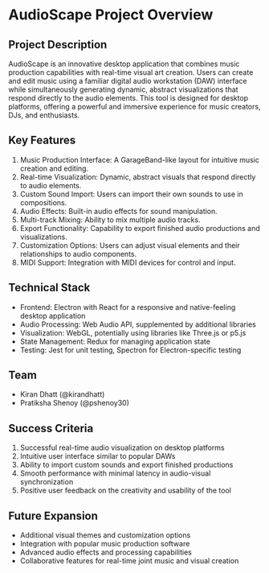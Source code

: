 # AudioScape Project Overview

## Project Description
AudioScape is an innovative desktop application that combines music production capabilities with real-time visual art creation. Users can create and edit music using a familiar digital audio workstation (DAW) interface while simultaneously generating dynamic, abstract visualizations that respond directly to the audio elements. This tool is designed for desktop platforms, offering a powerful and immersive experience for music creators, DJs, and enthusiasts.

## Key Features
1. Music Production Interface: A GarageBand-like layout for intuitive music creation and editing.
2. Real-time Visualization: Dynamic, abstract visuals that respond directly to audio elements.
3. Custom Sound Import: Users can import their own sounds to use in compositions.
4. Audio Effects: Built-in audio effects for sound manipulation.
5. Multi-track Mixing: Ability to mix multiple audio tracks.
6. Export Functionality: Capability to export finished audio productions and visualizations.
7. Customization Options: Users can adjust visual elements and their relationships to audio components.
8. MIDI Support: Integration with MIDI devices for control and input.

## Technical Stack
- Frontend: Electron with React for a responsive and native-feeling desktop application
- Audio Processing: Web Audio API, supplemented by additional libraries
- Visualization: WebGL, potentially using libraries like Three.js or p5.js
- State Management: Redux for managing application state
- Testing: Jest for unit testing, Spectron for Electron-specific testing

## Team
- Kiran Dhatt (@kirandhatt)
- Pratiksha Shenoy (@pshenoy30)

## Success Criteria
1. Successful real-time audio visualization on desktop platforms
2. Intuitive user interface similar to popular DAWs
3. Ability to import custom sounds and export finished productions
4. Smooth performance with minimal latency in audio-visual synchronization
5. Positive user feedback on the creativity and usability of the tool

## Future Expansion
- Additional visual themes and customization options
- Integration with popular music production software
- Advanced audio effects and processing capabilities
- Collaborative features for real-time joint music and visual creation